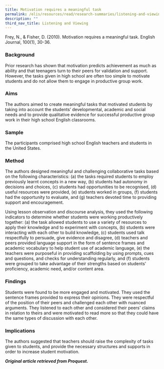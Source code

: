```yaml
---
title: Motivation requires a meaningful task
permalink: /elis/resources/read/research-summaries/listening-and-viewing/motivation-requires-a-meaningful-task/
description: ""
third_nav_title: Listening and Viewing
---
```

Frey, N., & Fisher, D. (2010). Motivation requires a meaningful task. English Journal, 100(1), 30-36.

### Background

Prior research has shown that motivation predicts achievement as much as ability and that teenagers turn to their peers for validation and support. However, the tasks given in high school are often too simple to motivate students and do not allow them to engage in productive group work.

### Aims

The authors aimed to create meaningful tasks that motivated students by taking into account the students’ developmental, academic and social needs and to provide qualitative evidence for successful productive group work in their high school English classrooms.

### Sample

The participants comprised high school English teachers and students in the United States.

### Method

The authors designed meaningful and challenging collaborative tasks based on the following characteristics: (a) the tasks required students to employ previously learnt concepts in a new way, (b) students had autonomy in decisions and choices, (c) students had opportunities to be recognised, (d) useful resources were provided, (e) students worked in groups, (f) students had the opportunity to evaluate, and (g) teachers devoted time to providing support and encouragement.

Using lesson observation and discourse analysis, they used the following indicators to determine whether students were working productively together: (a) the task allowed students to use a variety of resources to apply their knowledge and to experiment with concepts, (b) students were interacting with each other to build knowledge, (c) students used talk respectfully to persuade, give evidence and disagree, (d) teachers and peers provided language support in the form of sentence frames and academic vocabulary to help student use of academic language, (e) the teachers were purposeful in providing scaffolding by using prompts, cues and questions, and checks for understanding regularly, and (f) students were grouped to take advantage of their strengths based on students' proficiency, academic need, and/or content area.

### Findings

Students were found to be more engaged and motivated. They used the sentence frames provided to express their opinions. They were respectful of the position of their peers and challenged each other with nuanced arguments. They listened to each other and considered their peers' claims in relation to theirs and were motivated to read more so that they could have the same types of discussion with each other.

### Implications

The authors suggested that teachers should raise the complexity of tasks given to students, and provide the necessary structures and supports in order to increase student motivation.


_**Original article retrieved from Proquest.**_  
